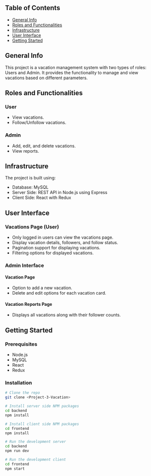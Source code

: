 ## Table of Contents
* [General Info](#general-info)
* [Roles and Functionalities](#roles-and-functionalities)
* [Infrastructure](#infrastructure)
* [User Interface](#user-interface)
* [Getting Started](#getting-started)


## General Info
This project is a vacation management system with two types of roles: Users and Admin. It provides the functionality to manage and view vacations based on different parameters.


## Roles and Functionalities
### User
- View vacations.
- Follow/Unfollow vacations.

### Admin
- Add, edit, and delete vacations.
- View reports.

## Infrastructure
The project is built using:
* Database: MySQL
* Server Side: REST API in Node.js using Express
* Client Side: React with Redux

## User Interface
### Vacations Page (User)
- Only logged in users can view the vacations page.
- Display vacation details, followers, and follow status.
- Pagination support for displaying vacations.
- Filtering options for displayed vacations.

### Admin Interface
#### Vacation Page
- Option to add a new vacation.
- Delete and edit options for each vacation card.

#### Vacation Reports Page
- Displays all vacations along with their follower counts.

## Getting Started
### Prerequisites
- Node.js
- MySQL
- React
- Redux

### Installation
```bash
# Clone the repo
git clone <Project-3-Vacation>

# Install server side NPM packages
cd backend
npm install

# Install client side NPM packages
cd frontend
npm install

# Run the development server
cd backend
npm run dev

# Run the development client
cd frontend
npm start
